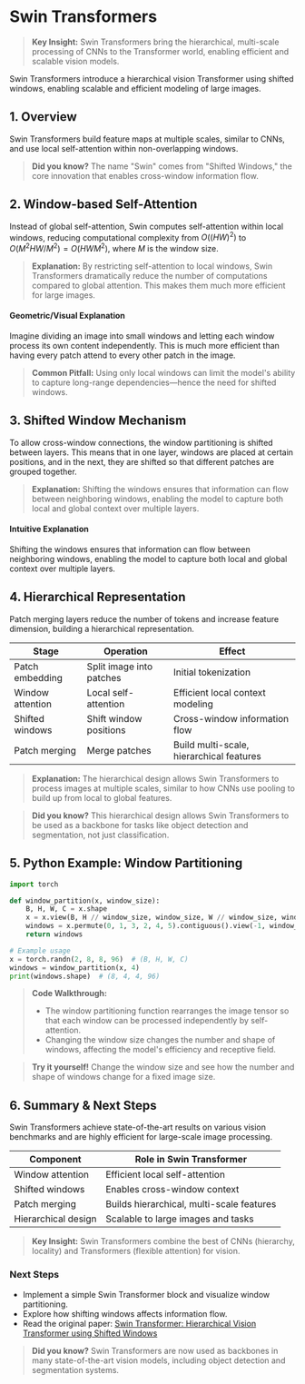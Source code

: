 # Swin Transformers

> **Key Insight:** Swin Transformers bring the hierarchical, multi-scale processing of CNNs to the Transformer world, enabling efficient and scalable vision models.

Swin Transformers introduce a hierarchical vision Transformer using shifted windows, enabling scalable and efficient modeling of large images.

## 1. Overview

Swin Transformers build feature maps at multiple scales, similar to CNNs, and use local self-attention within non-overlapping windows.

> **Did you know?** The name "Swin" comes from "Shifted Windows," the core innovation that enables cross-window information flow.

## 2. Window-based Self-Attention

Instead of global self-attention, Swin computes self-attention within local windows, reducing computational complexity from $`O((HW)^2)`$ to $`O(M^2HW/M^2) = O(HW M^2)`$, where $`M`$ is the window size.

> **Explanation:**
> By restricting self-attention to local windows, Swin Transformers dramatically reduce the number of computations compared to global attention. This makes them much more efficient for large images.

#### Geometric/Visual Explanation

Imagine dividing an image into small windows and letting each window process its own content independently. This is much more efficient than having every patch attend to every other patch in the image.

> **Common Pitfall:**
> Using only local windows can limit the model's ability to capture long-range dependencies—hence the need for shifted windows.

## 3. Shifted Window Mechanism

To allow cross-window connections, the window partitioning is shifted between layers. This means that in one layer, windows are placed at certain positions, and in the next, they are shifted so that different patches are grouped together.

> **Explanation:**
> Shifting the windows ensures that information can flow between neighboring windows, enabling the model to capture both local and global context over multiple layers.

#### Intuitive Explanation

Shifting the windows ensures that information can flow between neighboring windows, enabling the model to capture both local and global context over multiple layers.

## 4. Hierarchical Representation

Patch merging layers reduce the number of tokens and increase feature dimension, building a hierarchical representation.

| Stage                | Operation                | Effect                                 |
|----------------------|-------------------------|----------------------------------------|
| Patch embedding      | Split image into patches | Initial tokenization                   |
| Window attention     | Local self-attention     | Efficient local context modeling       |
| Shifted windows      | Shift window positions   | Cross-window information flow          |
| Patch merging        | Merge patches            | Build multi-scale, hierarchical features|

> **Explanation:**
> The hierarchical design allows Swin Transformers to process images at multiple scales, similar to how CNNs use pooling to build up from local to global features.

> **Did you know?** This hierarchical design allows Swin Transformers to be used as a backbone for tasks like object detection and segmentation, not just classification.

## 5. Python Example: Window Partitioning
```python
import torch

def window_partition(x, window_size):
    B, H, W, C = x.shape
    x = x.view(B, H // window_size, window_size, W // window_size, window_size, C)
    windows = x.permute(0, 1, 3, 2, 4, 5).contiguous().view(-1, window_size, window_size, C)
    return windows

# Example usage
x = torch.randn(2, 8, 8, 96)  # (B, H, W, C)
windows = window_partition(x, 4)
print(windows.shape)  # (8, 4, 4, 96)
```

> **Code Walkthrough:**
> - The window partitioning function rearranges the image tensor so that each window can be processed independently by self-attention.
> - Changing the window size changes the number and shape of windows, affecting the model's efficiency and receptive field.

> **Try it yourself!** Change the window size and see how the number and shape of windows change for a fixed image size.

## 6. Summary & Next Steps

Swin Transformers achieve state-of-the-art results on various vision benchmarks and are highly efficient for large-scale image processing.

| Component           | Role in Swin Transformer                |
|---------------------|----------------------------------------|
| Window attention    | Efficient local self-attention          |
| Shifted windows     | Enables cross-window context            |
| Patch merging       | Builds hierarchical, multi-scale features|
| Hierarchical design | Scalable to large images and tasks      |

> **Key Insight:** Swin Transformers combine the best of CNNs (hierarchy, locality) and Transformers (flexible attention) for vision.

### Next Steps
- Implement a simple Swin Transformer block and visualize window partitioning.
- Explore how shifting windows affects information flow.
- Read the original paper: [Swin Transformer: Hierarchical Vision Transformer using Shifted Windows](https://arxiv.org/abs/2103.14030)

> **Did you know?** Swin Transformers are now used as backbones in many state-of-the-art vision models, including object detection and segmentation systems. 